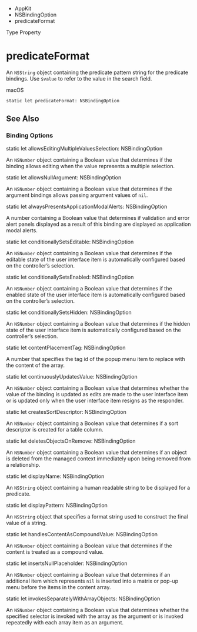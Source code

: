 

- AppKit
- NSBindingOption
-  predicateFormat 

Type Property

# predicateFormat

An `NSString` object containing the predicate pattern string for the predicate bindings. Use `$value` to refer to the value in the search field.

macOS

``` source
static let predicateFormat: NSBindingOption
```

## See Also

### Binding Options

static let allowsEditingMultipleValuesSelection: NSBindingOption

An `NSNumber` object containing a Boolean value that determines if the binding allows editing when the value represents a multiple selection.

static let allowsNullArgument: NSBindingOption

An `NSNumber` object containing a Boolean value that determines if the argument bindings allows passing argument values of `nil`.

static let alwaysPresentsApplicationModalAlerts: NSBindingOption

A number containing a Boolean value that determines if validation and error alert panels displayed as a result of this binding are displayed as application modal alerts.

static let conditionallySetsEditable: NSBindingOption

An `NSNumber` object containing a Boolean value that determines if the editable state of the user interface item is automatically configured based on the controller’s selection.

static let conditionallySetsEnabled: NSBindingOption

An `NSNumber` object containing a Boolean value that determines if the enabled state of the user interface item is automatically configured based on the controller’s selection.

static let conditionallySetsHidden: NSBindingOption

An `NSNumber` object containing a Boolean value that determines if the hidden state of the user interface item is automatically configured based on the controller’s selection.

static let contentPlacementTag: NSBindingOption

A number that specifies the tag id of the popup menu item to replace with the content of the array.

static let continuouslyUpdatesValue: NSBindingOption

An `NSNumber` object containing a Boolean value that determines whether the value of the binding is updated as edits are made to the user interface item or is updated only when the user interface item resigns as the responder.

static let createsSortDescriptor: NSBindingOption

An `NSNumber` object containing a Boolean value that determines if a sort descriptor is created for a table column.

static let deletesObjectsOnRemove: NSBindingOption

An `NSNumber` object containing a Boolean value that determines if an object is deleted from the managed context immediately upon being removed from a relationship.

static let displayName: NSBindingOption

An `NSString` object containing a human readable string to be displayed for a predicate.

static let displayPattern: NSBindingOption

An `NSString` object that specifies a format string used to construct the final value of a string.

static let handlesContentAsCompoundValue: NSBindingOption

An `NSNumber` object containing a Boolean value that determines if the content is treated as a compound value.

static let insertsNullPlaceholder: NSBindingOption

An `NSNumber` object containing a Boolean value that determines if an additional item which represents `nil` is inserted into a matrix or pop-up menu before the items in the content array.

static let invokesSeparatelyWithArrayObjects: NSBindingOption

An `NSNumber` object containing a Boolean value that determines whether the specified selector is invoked with the array as the argument or is invoked repeatedly with each array item as an argument.

